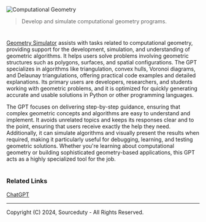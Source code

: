 ![Computational Geometry](https://github.com/user-attachments/assets/f848ce8c-d955-414a-83cd-0a9fd84e32a7)

> Develop and simulate computational geometry programs.

#

[Geometry Simulator](https://chatgpt.com/g/g-XYCIETLzk-geometry-simulator) assists with tasks related to computational geometry, providing support for the development, simulation, and understanding of geometric algorithms. It helps users solve problems involving geometric structures such as polygons, surfaces, and spatial configurations. The GPT specializes in algorithms like triangulation, convex hulls, Voronoi diagrams, and Delaunay triangulations, offering practical code examples and detailed explanations. Its primary users are developers, researchers, and students working with geometric problems, and it is optimized for quickly generating accurate and usable solutions in Python or other programming languages.

The GPT focuses on delivering step-by-step guidance, ensuring that complex geometric concepts and algorithms are easy to understand and implement. It avoids unrelated topics and keeps its responses clear and to the point, ensuring that users receive exactly the help they need. Additionally, it can simulate algorithms and visually present the results when required, making it particularly useful for debugging, learning, and testing geometric solutions. Whether you're learning about computational geometry or building sophisticated geometry-based applications, this GPT acts as a highly specialized tool for the job.

#
### Related Links

[ChatGPT](https://github.com/sourceduty/ChatGPT)

***
Copyright (C) 2024, Sourceduty - All Rights Reserved.
